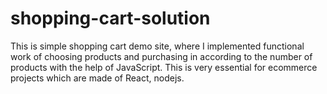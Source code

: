 # shopping-cart-solution
This is simple shopping cart demo site, where I implemented functional work of choosing products and purchasing in according to the number of products with the help of JavaScript. This is very essential for ecommerce projects which are made of React, nodejs.
